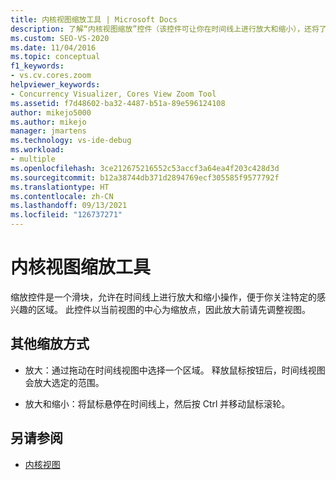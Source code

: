 ```yaml
---
title: 内核视图缩放工具 | Microsoft Docs
description: 了解“内核视图缩放”控件（该控件可让你在时间线上进行放大和缩小），还将了解其他缩放方式。
ms.custom: SEO-VS-2020
ms.date: 11/04/2016
ms.topic: conceptual
f1_keywords:
- vs.cv.cores.zoom
helpviewer_keywords:
- Concurrency Visualizer, Cores View Zoom Tool
ms.assetid: f7d48602-ba32-4487-b51a-89e596124108
author: mikejo5000
ms.author: mikejo
manager: jmartens
ms.technology: vs-ide-debug
ms.workload:
- multiple
ms.openlocfilehash: 3ce212675216552c53accf3a64ea4f203c428d3d
ms.sourcegitcommit: b12a38744db371d2894769ecf305585f9577792f
ms.translationtype: HT
ms.contentlocale: zh-CN
ms.lasthandoff: 09/13/2021
ms.locfileid: "126737271"
---
```

# <a name="cores-view-zoom-tool"></a>内核视图缩放工具
缩放控件是一个滑块，允许在时间线上进行放大和缩小操作，便于你关注特定的感兴趣的区域。 此控件以当前视图的中心为缩放点，因此放大前请先调整视图。

## <a name="other-ways-to-zoom"></a>其他缩放方式

- 放大：通过拖动在时间线视图中选择一个区域。 释放鼠标按钮后，时间线视图会放大选定的范围。

- 放大和缩小：将鼠标悬停在时间线上，然后按 Ctrl 并移动鼠标滚轮。

## <a name="see-also"></a>另请参阅
- [内核视图](../profiling/cores-view.md)